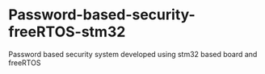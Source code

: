 # Password-based-security-freeRTOS-stm32
Password based security system developed using stm32 based board and freeRTOS
